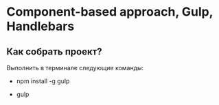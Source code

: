 # Component-based approach, Gulp, Handlebars

## Как собрать проект?

Выполнить в терминале следующие команды:

* npm install -g gulp

* gulp